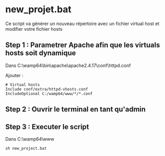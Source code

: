 # new_projet.bat

Ce script va générer un nouveau répertoire avec un fichier virtual host et modifier votre fichier hosts

## Step 1 : Parametrer Apache afin que les virtuals hosts soit dynamique

Dans C:\wamp64\bin\apache\apache2.4.17\conf\httpd.conf

Ajouter :

```
# Virtual hosts
Include conf/extra/httpd-vhosts.conf
IncludeOptional C:/wamp64/www/*/*.conf
```

## Step 2 : Ouvrir le terminal en tant qu'admin

## Step 3 : Executer le script

Dans C:\wamp64\www

```
sh new_project.bat
```

